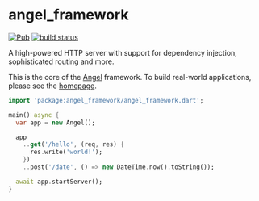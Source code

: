 # angel_framework

[![Pub](https://img.shields.io/pub/v/angel_framework.svg)](https://pub.dartlang.org/packages/angel_framework)
[![build status](https://travis-ci.org/angel-dart/framework.svg)](https://travis-ci.org/angel-dart/framework)

A high-powered HTTP server with support for dependency injection, sophisticated routing and more.

This is the core of the [Angel](https://github.com/angel-dart/angel) framework.
To build real-world applications, please see the [homepage](https://angel-dart.github.io).

```dart
import 'package:angel_framework/angel_framework.dart';

main() async {
  var app = new Angel();

  app
    ..get('/hello', (req, res) {
      res.write('world!');
    })
    ..post('/date', () => new DateTime.now().toString());

  await app.startServer();
}
```
